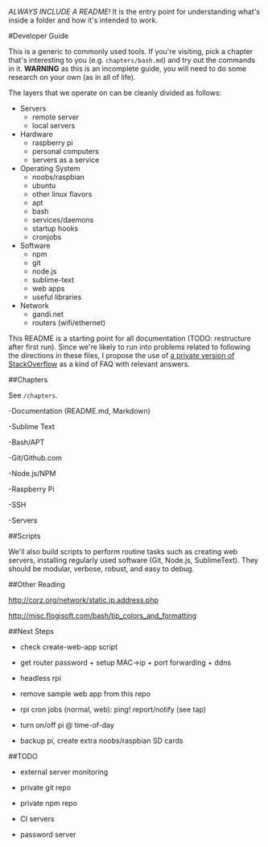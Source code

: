 *ALWAYS INCLUDE A README!*  It is the entry point for understanding what's inside a folder and how it's intended to work.



#Developer Guide

This is a generic to commonly used tools. If you're visiting, pick a chapter that's interesting to you (e.g. `chapters/bash.md`) and try out the commands in it. **WARNING** as this is an incomplete guide, you will need to do some research on your own (as in all of life).

The layers that we operate on can be cleanly divided as follows:

- Servers
	- remote server
	- local servers
- Hardware
	- raspberry pi
	- personal computers
	- servers as a service
- Operating System
	- noobs/raspbian
	- ubuntu
	- other linux flavors
	- apt
	- bash
	- services/daemons
	- startup hooks
	- cronjobs
- Software
	- npm
	- git
	- node.js
	- sublime-text
	- web apps
	- useful libraries
- Network
	- gandi.net
	- routers (wifi/ethernet)


This README is a starting point for all documentation (TODO: restructure after first run). Since we're likely to run into problems related to following the directions in these files, I propose the use of [a private version of StackOverflow](https://stackoverflow.com/channels) as a kind of FAQ with relevant answers.


##Chapters

See `/chapters`.

-Documentation (README.md, Markdown)

-Sublime Text

-Bash/APT

-Git/Github.com

-Node.js/NPM

-Raspberry Pi

-SSH

-Servers

##Scripts

We'll also build scripts to perform routine tasks such as creating web servers, installing regularly used software (Git, Node.js, SublimeText). They should be modular, verbose, robust, and easy to debug.


##Other Reading

http://corz.org/network/static.ip.address.php

http://misc.flogisoft.com/bash/tip_colors_and_formatting

##Next Steps

- check create-web-app script

- get router password + setup MAC->ip + port forwarding + ddns

- headless rpi

- remove sample web app from this repo

- rpi cron jobs (normal, web): ping! report/notify (see tap)

- turn on/off pi @ time-of-day

- backup pi, create extra noobs/raspbian SD cards


##TODO

- external server monitoring

- private git repo

- private npm repo

- CI servers

- password server

















